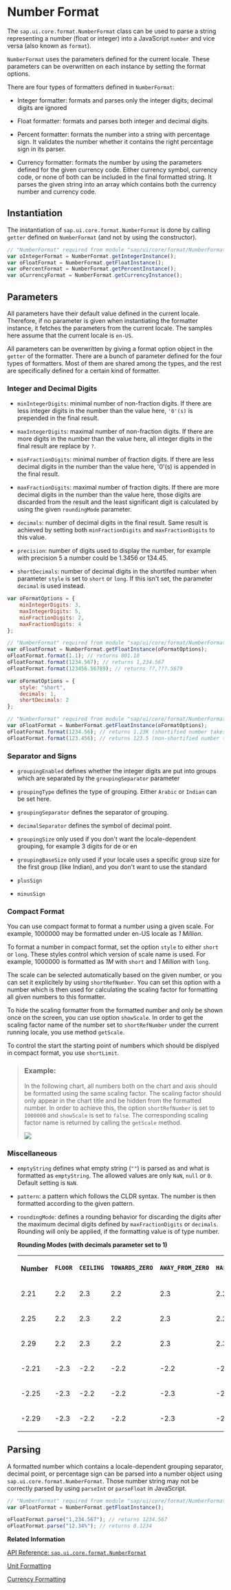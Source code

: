 <!-- loio91f2f2866f4d1014b6dd926db0e91070 -->

# Number Format

The `sap.ui.core.format.NumberFormat` class can be used to parse a string representing a number \(float or integer\) into a JavaScript `number` and vice versa \(also known as `format`\).

`NumberFormat` uses the parameters defined for the current locale. These parameters can be overwritten on each instance by setting the format options.

There are four types of formatters defined in `NumberFormat`:

-   Integer formatter: formats and parses only the integer digits; decimal digits are ignored

-   Float formatter: formats and parses both integer and decimal digits.

-   Percent formatter: formats the number into a string with percentage sign. It validates the number whether it contains the right percentage sign in its parser.

-   Currency formatter: formats the number by using the parameters defined for the given currency code. Either currency symbol, currency code, or none of both can be included in the final formatted string. It parses the given string into an array which contains both the currency number and currency code.




## Instantiation

The instantiation of `sap.ui.core.format.NumberFormat` is done by calling `getter` defined on `NumberFormat` \(and not by using the constructor\).

```js
// "NumberFormat" required from module "sap/ui/core/format/NumberFormat"
var oIntegerFormat = NumberFormat.getIntegerInstance();
var oFloatFormat = NumberFormat.getFloatInstance();
var oPercentFormat = NumberFormat.getPercentInstance();
var oCurrencyFormat = NumberFormat.getCurrencyInstance();
```



## Parameters

All parameters have their default value defined in the current locale. Therefore, if no parameter is given when instantiating the formatter instance, it fetches the parameters from the current locale. The samples here assume that the current locale is `en-US`.

All parameters can be overwritten by giving a format option object in the `getter` of the formatter. There are a bunch of parameter defined for the four types of formatters. Most of them are shared among the types, and the rest are specifically defined for a certain kind of formatter.



### Integer and Decimal Digits

-   `minIntegerDigits`: minimal number of non-fraction digits. If there are less integer digits in the number than the value here, `'0'(s)` is prepended in the final result.

-   `maxIntegerDigits`: maximal number of non-fraction digits. If there are more digits in the number than the value here, all integer digits in the final result are replace by `?`.

-   `minFractionDigits`: minimal number of fraction digits. If there are less decimal digits in the number than the value here, '0'\(s\) is appended in the final result.

-   `maxFractionDigits`: maximal number of fraction digits. If there are more decimal digits in the number than the value here, those digits are discarded from the result and the least significant digit is calculated by using the given `roundingMode` parameter.

-   `decimals`: number of decimal digits in the final result. Same result is achieved by setting both `minFractionDigits` and `maxFractionDigits` to this value.

-   `precision`: number of digits used to display the number, for example with precision 5 a number could be 1.3456 or 134.45.

-   `shortDecimals`: number of decimal digits in the shortifed number when parameter `style` is set to `short` or `long`. If this isn't set, the parameter `decimal` is used instead.


```js
var oFormatOptions = {
    minIntegerDigits: 3,
    maxIntegerDigits: 5,
    minFractionDigits: 2,
    maxFractionDigits: 4
};

// "NumberFormat" required from module "sap/ui/core/format/NumberFormat"
var oFloatFormat = NumberFormat.getFloatInstance(oFormatOptions);
oFloatFormat.format(1.1); // returns 001.10
oFloatFormat.format(1234.567); // returns 1,234.567
oFloatFormat.format(123456.56789); // returns ??,???.5679
```

```js
var oFormatOptions = {
    style: "short",
    decimals: 1,
    shortDecimals: 2
};

// "NumberFormat" required from module "sap/ui/core/format/NumberFormat"
var oFloatFormat = NumberFormat.getFloatInstance(oFormatOptions);
oFloatFormat.format(1234.56); // returns 1.23K (shortified number takes the shortDecimals parameter)
oFloatFormat.format(123.456); // returns 123.5 (non-shortified number takes the decimals parameter)
```



### Separator and Signs

-   `groupingEnabled` defines whether the integer digits are put into groups which are separated by the `groupingSeparator` parameter

-   `groupingType` defines the type of grouping. Either `Arabic` or `Indian` can be set here.

-   `groupingSeparator` defines the separator of grouping.

-   `decimalSeparator` defines the symbol of decimal point.

-   `groupingSize` only used if you don't want the locale-dependent grouping, for example 3 digits for de or en

-   `groupingBaseSize` only used if your locale uses a specific group size for the first group \(like Indian\), and you don't want to use the standard

-   `plusSign`

-   `minusSign`




### Compact Format

You can use compact format to format a number using a given scale. For example, 1000000 may be formatted under en-US locale as *1 Million*.

To format a number in compact format, set the option `style` to either `short` or `long`. These styles control which version of scale name is used. For example, 1000000 is formatted as *1M* with `short` and *1 Million* with `long`.

The scale can be selected automatically based on the given number, or you can set it explicitely by using `shortRefNumber`. You can set this option with a number which is then used for calculating the scaling factor for formatting all given numbers to this formatter.

To hide the scaling formatter from the formatted number and only be shown once on the screen, you can use option `showScale`. In order to get the scaling factor name of the number set to `shortRefNumber` under the current running locale, you use method `getScale`.

To control the start the starting point of numbers which should be displyed in compact format, you use `shortLimit`.

> ### Example:  
> In the following chart, all numbers both on the chart and axis should be formatted using the same scaling factor. The scaling factor should only appear in the chart title and be hidden from the formatted number. In order to achieve this, the option `shortRefNumber` is set to `1000000` and `showScale` is set to `false`. The corresponding scaling factor name is returned by calling the `getScale` method.
> 
> ![](images/NumberFormatShortRefNumber_dd8f106.png)



### Miscellaneous

-   `emptyString` defines what empty string \(`""`\) is parsed as and what is formatted as `emptyString`. The allowed values are only `NaN`, `null` or `0`. Default setting is `NaN`.

-   `pattern`: a pattern which follows the CLDR syntax. The number is then formatted according to the given pattern.

-   `roundingMode`: defines a rounding behavior for discarding the digits after the maximum decimal digits defined by `maxFractionDigits` or `decimals`. Rounding will only be applied, if the formatting value is of type number.

    **Rounding Modes \(with decimals parameter set to 1\)**


    <table>
    <tr>
    <th valign="top">

    Number


    
    </th>
    <th valign="top">

    `FLOOR` 


    
    </th>
    <th valign="top">

    `CEILING` 


    
    </th>
    <th valign="top">

    `TOWARDS_ZERO` 


    
    </th>
    <th valign="top">

    `AWAY_FROM_ZERO` 


    
    </th>
    <th valign="top">

    `HALF_FLOOR` 


    
    </th>
    <th valign="top">

    `HALF_CEILING` 


    
    </th>
    <th valign="top">

    `HALF_TOWARDS_ZERO` 


    
    </th>
    <th valign="top">

    `HALF_AWAY_FROM_ZERO` 


    
    </th>
    </tr>
    <tr>
    <td valign="top">
    
    2.21


    
    </td>
    <td valign="top">
    
    2.2


    
    </td>
    <td valign="top">
    
    2.3


    
    </td>
    <td valign="top">
    
    2.2


    
    </td>
    <td valign="top">
    
    2.3


    
    </td>
    <td valign="top">
    
    2.2


    
    </td>
    <td valign="top">
    
    2.2


    
    </td>
    <td valign="top">
    
    2.2


    
    </td>
    <td valign="top">
    
    2.2


    
    </td>
    </tr>
    <tr>
    <td valign="top">
    
    2.25


    
    </td>
    <td valign="top">
    
    2.2


    
    </td>
    <td valign="top">
    
    2.3


    
    </td>
    <td valign="top">
    
    2.2


    
    </td>
    <td valign="top">
    
    2.3


    
    </td>
    <td valign="top">
    
    2.2


    
    </td>
    <td valign="top">
    
    2.3


    
    </td>
    <td valign="top">
    
    2.2


    
    </td>
    <td valign="top">
    
    2.3


    
    </td>
    </tr>
    <tr>
    <td valign="top">
    
    2.29


    
    </td>
    <td valign="top">
    
    2.2


    
    </td>
    <td valign="top">
    
    2.3


    
    </td>
    <td valign="top">
    
    2.2


    
    </td>
    <td valign="top">
    
    2.3


    
    </td>
    <td valign="top">
    
    2.3.


    
    </td>
    <td valign="top">
    
    2.3


    
    </td>
    <td valign="top">
    
    2.3


    
    </td>
    <td valign="top">
    
    2.3


    
    </td>
    </tr>
    <tr>
    <td valign="top">
    
    \-2.21


    
    </td>
    <td valign="top">
    
    \-2.3


    
    </td>
    <td valign="top">
    
    \-2.2


    
    </td>
    <td valign="top">
    
    \-2.2


    
    </td>
    <td valign="top">
    
    \-2.2


    
    </td>
    <td valign="top">
    
    \-2.2


    
    </td>
    <td valign="top">
    
    \-2.2


    
    </td>
    <td valign="top">
    
    \-2.2


    
    </td>
    <td valign="top">
    
    \-2.2


    
    </td>
    </tr>
    <tr>
    <td valign="top">
    
    \-2.25


    
    </td>
    <td valign="top">
    
    \-2.3


    
    </td>
    <td valign="top">
    
    \-2.2


    
    </td>
    <td valign="top">
    
    \-2.2


    
    </td>
    <td valign="top">
    
    \-2.3


    
    </td>
    <td valign="top">
    
    \-2.3


    
    </td>
    <td valign="top">
    
    \-2.2


    
    </td>
    <td valign="top">
    
    \-2.2


    
    </td>
    <td valign="top">
    
    \-2.3


    
    </td>
    </tr>
    <tr>
    <td valign="top">
    
    \-2.29


    
    </td>
    <td valign="top">
    
    \-2.3


    
    </td>
    <td valign="top">
    
    \-2.2


    
    </td>
    <td valign="top">
    
    \-2.2


    
    </td>
    <td valign="top">
    
    \-2.3


    
    </td>
    <td valign="top">
    
    \-2.3


    
    </td>
    <td valign="top">
    
    \-2.3


    
    </td>
    <td valign="top">
    
    \-2.3


    
    </td>
    <td valign="top">
    
    \-2.3


    
    </td>
    </tr>
    </table>
    



## Parsing

A formatted number which contains a locale-dependent grouping separator, decimal point, or percentage sign can be parsed into a number object using `sap.ui.core.format.NumberFormat`. Those number string may not be correctly parsed by using `parseInt` or `parseFloat` in JavaScript.

```js
// "NumberFormat" required from module "sap/ui/core/format/NumberFormat"
var oFloatFormat = NumberFormat.getFloatInstance();

oFloatFormat.parse("1,234.567"); // returns 1234.567
oFloatFormat.parse("12.34%"); // returns 0.1234
```

**Related Information**  


[API Reference: `sap.ui.core.format.NumberFormat`](https://ui5.sap.com/#/api/sap.ui.core.format.NumberFormat)

[Unit Formatting](unit-formatting-8e618a8.md "SAPUI5 supports the formatting and parsing of units. These unit formats are by default taken from the CLDR. Besides the default units defined in the CLDR, you can also define custom units.")

[Currency Formatting](currency-formatting-e978728.md "")

